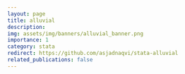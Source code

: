 ```yaml
---
layout: page
title: alluvial
description: 
img: assets/img/banners/alluvial_banner.png
importance: 1
category: stata
redirect: https://github.com/asjadnaqvi/stata-alluvial
related_publications: false
---
```


